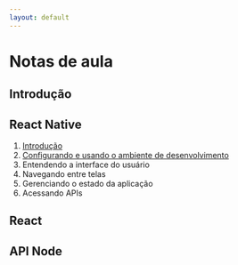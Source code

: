```yaml
---
layout: default
---
```


# [](#header-1) Notas de aula

## [](#header-2) Introdução


## [](#header-2) React Native

1. [Introdução](reactnative/intro)
2. [Configurando e usando o ambiente de desenvolvimento](reactnative/environment)
3. Entendendo a interface do usuário
4. Navegando entre telas
5. Gerenciando o estado da aplicação
6. Acessando APIs

## [](#header-2) React



## [](#header-2) API Node
